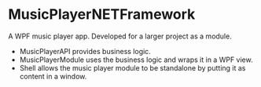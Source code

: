 # MusicPlayerNETFramework
A WPF music player app. Developed for a larger project as a module.

- MusicPlayerAPI provides business logic.
- MusicPlayerModule uses the business logic and wraps it in a WPF view.
- Shell allows the music player module to be standalone by putting it as content in a window.

